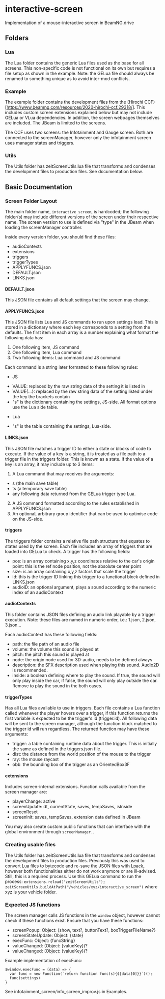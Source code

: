 # interactive-screen
Implementation of a mouse-interactive screen in BeamNG.drive

## Folders
### Lua
The Lua folder contains the generic Lua files used as the base for all screens.
This non-specific code is not functional on its own but requires a file setup as shown in the example.
Note: the GELua file should always be renamed to something unique as to avoid inter-mod conflicts.

### Example
The example folder contains the development files from the (Hirochi CCF)[https://www.beamng.com/resources/2020-hirochi-ccf.29318/].
This includes custom screen extensions explained below but may not include GELua or VLua dependencies. In addition, the screen webpages themselves are included.
The JBeam is limited to the screens.

The CCF uses two screens: the Infotainment and Gauge screen. Both are connected to the screenManager, however only the infotainment screen uses manager states and triggers.

### Utils
The Utils folder has zeitScreenUtils.lua file that transforms and condenses the development files to production files.
See documentation below.

## Basic Documentation
### Screen Folder Layout
The main folder name, `interactive_screen`, is hardcoded; the following folder(s) may include different versions of the screen under their respective name.
The screen version to use is defined via "type" in the JBeam when loading the screenManager controller.

Inside every version folder, you should find these files:
- audioContexts
- extensions
- triggers
- triggerTypes
- APPLYFUNCS.json
- DEFAULT.json
- LINKS.json

#### DEFAULT.json
This JSON file contains all default settings that the screen may change.

#### APPLYFUNCS.json
This JSON file lists Lua and JS commands to run upon settings load. This is stored in a dictionary where each key corresponds to a setting from the defaults.
The first item in each array is a number explaining what format the following data has:
1. One following item, JS command
2. One following item, Lua command
3. Two following items: Lua command and JS command

Each command is a string later formatted to these following rules:

- JS
* VALUE: replaced by the raw string data of the setting it is listed in
* VALUE{...}: replaced by the raw string data of the setting listed under the key the brackets contain
* "s" is the dictionary containing the settings, JS-side. All format options use the Lua side table.

- Lua
* "s" is the table containing the settings, Lua-side.

#### LINKS.json
This JSON file matches a trigger ID to either a state or blocks of code to execute.
If the value of a key is a string, it is treated as a file path to a trigger file in the triggers folder. This is known as a state.
If the value of a key is an array, it may include up to 3 items:

1. A Lua command that may receives the arguments:
- s (the main save table)
- ts (a temporary save table)
- any following data returned from the GELua trigger type Lua.
2. A JS command formatted according to the rules established in APPLYFUNCS.json
3. An optional, arbitrary group identifier that can be used to optimise code on the JS-side.

#### triggers
The triggers folder contains a relative file path structure that equates to states used by the screen. Each file includes an array of triggers that are loaded into GELua to check.
A trigger has the following fields:

- pos: is an array containing x,y,z coordinates relative to the car's origin point: this is the ref node position, not the absolute center point
- size: is an array containing x,y,z factors that scale the trigger
- id: this is the trigger ID linking this trigger to a functional block defined in LINKS.json
- audioID: an optional argument, plays a sound according to the numeric index of an audioContext

#### audioContexts
This folder contains JSON files defining an audio link playable by a trigger execution.
Note: these files are named in numeric order, i.e.: 1.json, 2.json, 3.json...

Each audioContext has these following fields:

- path: the file path of an audio file
- volume: the volume this sound is played at
- pitch: the pitch this sound is played at
- node: the origin node used for 3D-audio, needs to be defined always
- description: the SFX description used when playing this sound. Audio2D is recommended.
- inside: a boolean defining where to play the sound. If true, the sound will only play inside the car, if false, the sound will only play outside the car. Remove to play the sound in the both cases.

#### triggerTypes
Has all Lua files available to use in triggers.
Each file contains a Lua function called whenever the player hovers over a trigger, if this function returns the first variable is expected to be the trigger's id (trigger.id).
All following data will be sent to the screen manager, although the function block matched to the trigger id will run regardless.
The returned function may have these arguments:
- trigger: a table containing runtime data about the trigger. This is initially the same as defined in the triggers.json file.
- dist: the distance from the world position of the mouse to the trigger
- ray: the mouse raycast
- obb: the bounding box of the trigger as an OrientedBox3F

#### extensions
Includes screen-internal extensions. Function calls available from the screen manager are:
- playerChange: active
- screenUpdate: dt, currentState, saves, tempSaves, isInside
- screenReset
- screenInit: saves, tempSaves, extension data defined in JBeam

You may also create custom public functions that can interface with the global environment through `screenManager.`.

### Creating usable files
The Utils folder has zeitScreenUtils.lua file that transforms and condenses the development files to production files.
Previously this was used to convert Lua files to bytecode and re-save the JSON files with Lpack, however both functionalities either do not work anymore or are ill-advised.
Still, this is a required process. Use this GELua command to run the process:
`extensions.reload("zeitScreenUtils"); zeitScreenUtils.buildAtPath("/vehicles/xyz/interactive_screen")`
where xyz is your vehicle folder.

### Expected JS functions
The screen manager calls JS functions in the `window` object, however cannot check if these functions exist. Ensure that you have these functions:
- screenPopup: Object: {show, text?, buttonText?, boxTriggerFileName?}
- screenStateUpdate: Object: {state}
- execFunc: Object: {funcString}
- valueChanged: (Object: {valueKey})?
- valueChanged: (Object: {valueKey})?

Example implementation of execFunc:
```JS
$window.execFunc = (data) => {
  var func = new Function(`return function func(s){${data[0]}}`)();
  func(settings)
}
```

See infotainment_screen/info_screen_improv.js in Examples.
